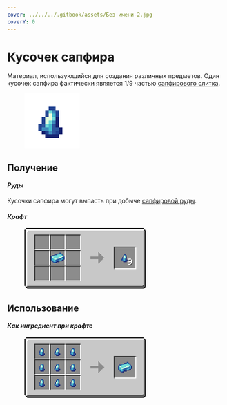 ```yaml
---
cover: ../../../.gitbook/assets/Без имени-2.jpg
coverY: 0
---
```


# Кусочек сапфира

Материал, использующийся для создания различных предметов. Один кусочек сапфира фактически является 1/9 частью [сапфирового слитка](sapfirovyi-slitok.md).

<figure><img src="../../../.gitbook/assets/blue_ore_nugget.png" alt=""><figcaption></figcaption></figure>

## Получение

#### _Руды_

Кусочки сапфира могут выпасть при добыче [сапфировой руды](../../rudy/sapfirovaya-ruda.md).

#### _Крафт_

<figure><img src="../../../.gitbook/assets/blue_ore_nugget_result-multi.png" alt=""><figcaption></figcaption></figure>

## Использование

#### _Как ингредиент при крафте_

<figure><img src="../../../.gitbook/assets/blue_ore_ingot_result-x1.png" alt=""><figcaption></figcaption></figure>

